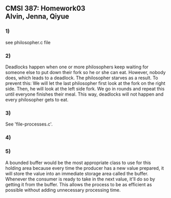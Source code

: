 ## **CMSI 387: Homework03 <br> Alvin, Jenna, Qiyue**

### 1)

see philosopher.c file

### 2)

Deadlocks happen when one or more philosophers keep waiting for someone else to put down their fork so he or she can eat. However, nobody does, which leads to a deadlock. The philosopher starves as a result. To prevent this: We will let the last philosopher first look at the fork on the right side. Then, he will look at the left side fork. We go in rounds and repeat this until everyone finishes their meal. This way, deadlocks will not happen and every philosopher gets to eat.

### 3)

See 'file-processes.c'.

### 4)



### 5)

A bounded buffer would be the most appropriate class to use for this holding area because every time the producer has a new value prepared, it will store the value into an immediate storage area called the buffer. Whenever the consumer is ready to take in the next value, it'll do so by getting it from the buffer. This allows the process to be as efficient as possible without adding unnecessary processing time.
